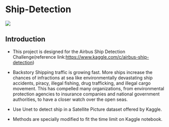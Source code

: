 # Ship-Detection
<img src="https://pbs.twimg.com/media/DjWkwNdWwAEtu_N.jpg" />

## Introduction
- This project is designed for the Airbus Ship Detection Challenge(reference link:https://www.kaggle.com/c/airbus-ship-detection)
- Backstory
  Shipping traffic is growing fast. More ships increase the chances of infractions at sea like environmentally devastating ship accidents, piracy, illegal fishing, drug trafficking, and illegal cargo movement. This has compelled many organizations, from environmental protection agencies to insurance companies and national government authorities, to have a closer watch over the open seas.

- Use Unet to detect ship in a Satellite Picture dataset offered by Kaggle. 
- Methods are specially modified to fit the time limit on Kaggle notebook.

